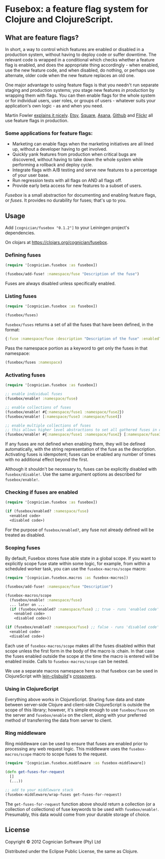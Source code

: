 # Fusebox: a feature flag system for Clojure and ClojureScript.

## What are feature flags?

In short, a way to control which features are enabled or disabled in a production system, without having to deploy code or suffer downtime. The relevant code is wrapped in a conditional which checks whether a feature flag is enabled, and does the appropriate thing accordingly - when enabled, use the new feature code, and when disabled, do nothing, or perhaps use alternate, older code when the new feature replaces an old one.

One major advantage to using feature flags is that you needn't run separate staging and production systems; you stage new features *in production* by wrapping them with flags. You can then enable flags for the whole system or for individual users, user roles, or groups of users - whatever suits your application's own logic - as and when you need.

Martin Fowler [explains it nicely](http://martinfowler.com/bliki/FeatureToggle.html). [Etsy](http://codeascraft.etsy.com/2011/02/04/how-does-etsy-manage-development-and-operations/), [Square](http://www.infoq.com/presentations/Square), [Asana](http://blog.asana.com/2011/04/using-flags-to-ease-new-feature-development/), [Github](https://github.com/blog/677-how-we-deploy-new-features) and [Flickr](http://code.flickr.net/2009/12/02/flipping-out/) all use feature flags in production.

### Some applications for feature flags:

* Marketing can enable flags when the marketing initiatives are all lined up, without a developer having to get involved.
* Quickly yank features from production when critical bugs are discovered, without having to take down the whole system while performing a rollback and deploy cycle.
* Integrate flags with A/B testing and serve new features to a percentage of your user base.
* Run regression tests with all flags on AND all flags off.
* Provide early beta access for new features to a subset of users.

*Fusebox* is a small abstraction for documenting and enabling feature flags, or *fuses*. It provides no durability for fuses; that's up to you.

## Usage

Add `[cognician/fusebox "0.1.2"]` to your Leiningen project's dependencies.

On clojars at <https://clojars.org/cognician/fusebox>.

### Defining fuses

```clojure
(require '[cognician.fusebox :as fusebox])

(fusebox/add-fuse! :namespace/fuse "Description of the fuse")
```

Fuses are always disabled unless specifically enabled.

### Listing fuses

```clojure
(require '[cognician.fusebox :as fusebox])

(fusebox/fuses)
```

`fusebox/fuses` returns a set of all the fuses that have been defined, in the format:

```clojure
{:fuse :namespace/fuse :description "Description of the fuse" :enabled? <true|false>}
```

Pass the namespace portion as a keyword to get only the fuses in that namespace:

```clojure
(fusebox/fuses :namespace)
```

### Activating fuses

```clojure
(require '[cognician.fusebox :as fusebox])

;; enable individual fuses
(fusebox/enable! :namespace/fuse)

;; enable collections of fuses
(fusebox/enable! #{:namespace/fuse1 :namespace/fuse2})
(fusebox/enable! [:namespace/fuse3 :namespace/fuse4])

;; enable multiple collections of fuses
;; this allows higher level abstractions to set all gathered fuses in one go
(fusebox/enable! #{:namespace/fuse1 :namespace/fuse2} [:namespace/fuse3 :namespace/fuse4])
```

If any fuses are not defined when enabling them, they will be defined automatically, with the string representation of the fuse as the description. Activating fuses is idempotent; fuses can be enabled any number of times with no additional effect beyond the first.

Although it shouldn't be necessary to, fuses can be explicitly disabled with `fusebox/disable!`. Use the same argument options as described for `fusebox/enable!`.

### Checking if fuses are enabled

```clojure
(require '[cognician.fusebox :as fusebox])

(if (fusebox/enabled? :namespace/fuse)
  <enabled code>
  <disabled code>)
```

For the purpose of `fusebox/enabled?`, any fuse not already defined will be treated as disabled.

### Scoping fuses

By default, Fusebox stores fuse able state in a global scope. If you want to explicitly scope fuse state within some logic, for example, from within a scheduled worker task, you can use the `fusebox-macros/scope` macro:

```clojure
(require '[cognician.fusebox.macros :as fusebox-macros])

(fusebox/add-fuse! :namespace/fuse "Description")

(fusebox-macros/scope
  (fusebox/enable! :namespace/fuse)
  ... later on ...
  (if (fusebox/enabled? :namespace/fuse) ;; true - runs 'enabled code'
    <enabled code>
    <disabled code>))

(if (fusebox/enabled? :namespace/fuse) ;; false - runs 'disabled code'
  <enabled code>
  <disabled code>)
```

Each use of `fusebox-macros/scope` makes all the fuses disabled within that scope unless the first form in the body of the macro is :chain. In that case the fuses enabled outside the scope at the time the macro is entered will be enabled inside. Calls to `fusebox-macros/scope` can be nested.

We use a separate macros namespace here so that fusebox can be used in ClojureScript with [lein-cljsbuild](https://github.com/emezeske/lein-cljsbuild)'s [crossovers](https://github.com/emezeske/lein-cljsbuild/blob/master/doc/CROSSOVERS.md).

### Using in ClojureScript

Everything above works in ClojureScript. Sharing fuse data and state between server-side Clojure and client-side ClojureScript is outside the scope of this library; however, it's simple enough to use `fusebox/fuses` on the server and `fusebox/enable` on the client, along with your preferred method of transferring the data from server to client.

### Ring middleware

Ring middleware can be used to ensure that fuses are enabled prior to processing any web request logic. This middleware uses the `fusebox-macros/scope` macro to scope fuses to the request.

```clojure
(require '[cognician.fusebox.middleware :as fusebox-middleware])

(defn get-fuses-for-request
  []
  (...))

;; add to your middleware stack
(fusebox-middleware/wrap-fuses get-fuses-for-request)
```

The `get-fuses-for-request` function above should return a collection (or a collection of collections) of fuse keywords to be used with `fusebox/enable!`. Presumably, this data would come from your durable storage of choice.

## License

Copyright © 2012 Cognician Software (Pty) Ltd

Distributed under the Eclipse Public License, the same as Clojure.
